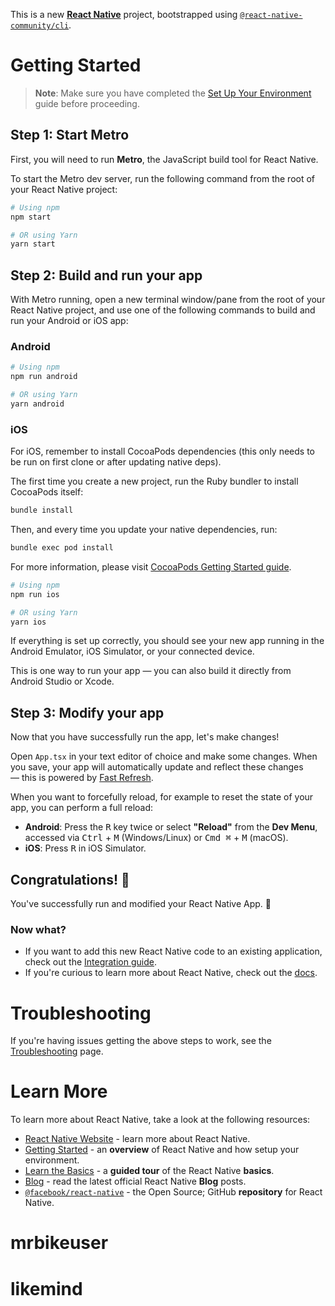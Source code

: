 This is a new [**React Native**](https://reactnative.dev) project, bootstrapped using [`@react-native-community/cli`](https://github.com/react-native-community/cli).

# Getting Started

> **Note**: Make sure you have completed the [Set Up Your Environment](https://reactnative.dev/docs/set-up-your-environment) guide before proceeding.

## Step 1: Start Metro

First, you will need to run **Metro**, the JavaScript build tool for React Native.

To start the Metro dev server, run the following command from the root of your React Native project:

```sh
# Using npm
npm start

# OR using Yarn
yarn start
```

## Step 2: Build and run your app

With Metro running, open a new terminal window/pane from the root of your React Native project, and use one of the following commands to build and run your Android or iOS app:

### Android

```sh
# Using npm
npm run android

# OR using Yarn
yarn android
```

### iOS

For iOS, remember to install CocoaPods dependencies (this only needs to be run on first clone or after updating native deps).

The first time you create a new project, run the Ruby bundler to install CocoaPods itself:

```sh
bundle install
```

Then, and every time you update your native dependencies, run:

```sh
bundle exec pod install
```

For more information, please visit [CocoaPods Getting Started guide](https://guides.cocoapods.org/using/getting-started.html).

```sh
# Using npm
npm run ios

# OR using Yarn
yarn ios
```

If everything is set up correctly, you should see your new app running in the Android Emulator, iOS Simulator, or your connected device.

This is one way to run your app — you can also build it directly from Android Studio or Xcode.

## Step 3: Modify your app

Now that you have successfully run the app, let's make changes!

Open `App.tsx` in your text editor of choice and make some changes. When you save, your app will automatically update and reflect these changes — this is powered by [Fast Refresh](https://reactnative.dev/docs/fast-refresh).

When you want to forcefully reload, for example to reset the state of your app, you can perform a full reload:

- **Android**: Press the <kbd>R</kbd> key twice or select **"Reload"** from the **Dev Menu**, accessed via <kbd>Ctrl</kbd> + <kbd>M</kbd> (Windows/Linux) or <kbd>Cmd ⌘</kbd> + <kbd>M</kbd> (macOS).
- **iOS**: Press <kbd>R</kbd> in iOS Simulator.

## Congratulations! :tada:

You've successfully run and modified your React Native App. :partying_face:

### Now what?

- If you want to add this new React Native code to an existing application, check out the [Integration guide](https://reactnative.dev/docs/integration-with-existing-apps).
- If you're curious to learn more about React Native, check out the [docs](https://reactnative.dev/docs/getting-started).

# Troubleshooting

If you're having issues getting the above steps to work, see the [Troubleshooting](https://reactnative.dev/docs/troubleshooting) page.

# Learn More

To learn more about React Native, take a look at the following resources:

- [React Native Website](https://reactnative.dev) - learn more about React Native.
- [Getting Started](https://reactnative.dev/docs/environment-setup) - an **overview** of React Native and how setup your environment.
- [Learn the Basics](https://reactnative.dev/docs/getting-started) - a **guided tour** of the React Native **basics**.
- [Blog](https://reactnative.dev/blog) - read the latest official React Native **Blog** posts.
- [`@facebook/react-native`](https://github.com/facebook/react-native) - the Open Source; GitHub **repository** for React Native.
# mrbikeuser
# likemind
